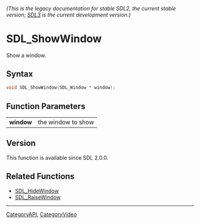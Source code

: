 ###### (This is the legacy documentation for stable SDL2, the current stable version; [SDL3](https://wiki.libsdl.org/SDL3/) is the current development version.)
# SDL_ShowWindow

Show a window.

## Syntax

```c
void SDL_ShowWindow(SDL_Window * window);

```

## Function Parameters

|                |                    |
| -------------- | ------------------ |
| **window**     | the window to show |

## Version

This function is available since SDL 2.0.0.

## Related Functions

* [SDL_HideWindow](SDL_HideWindow)
* [SDL_RaiseWindow](SDL_RaiseWindow)

----
[CategoryAPI](CategoryAPI), [CategoryVideo](CategoryVideo)



